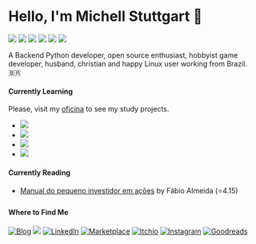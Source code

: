 # Hello, I'm Michell Stuttgart 👋

![](https://img.shields.io/badge/Code-Python-informational?style=flat-square&logo=python&logoColor=white&color=AFC9A2)
![](https://img.shields.io/badge/Shell-Bash-informational?style=flat-square&logo=gnu-bash&logoColor=white&color=AFC9A2)
![](https://img.shields.io/badge/Database-Postgresql-informational?style=flat-square&logo=postgresql&logoColor=white&color=AFC9A2)
![](https://img.shields.io/badge/Tools-VsCode-informational?style=flat-square&logo=visualstudiocode&logoColor=white&color=AFC9A2)
![](https://img.shields.io/badge/Tools-Git-informational?style=flat-square&logo=git&logoColor=white&color=AFC9A2)
![](https://img.shields.io/badge/OS-Linux-informational?style=flat-square&logo=linux&logoColor=white&color=AFC9A2)

A Backend Python developer, open source enthusiast, hobbyist game developer, husband, christian and happy Linux user working from Brazil. 🇧🇷

#### Currently Learning

Please, visit my [oficina](https://github.com/mstuttgart/oficina) to see my study projects.

* ![](https://img.shields.io/badge/Tools-Ansible-informational?style=flat-square&logo=ansible&logoColor=white&color=AFC9A2) 
* ![](https://img.shields.io/badge/Code-Javascript-informational?style=flat-square&logo=javascript&logoColor=white&color=AFC9A2)
* ![](https://img.shields.io/badge/Code-CSS-informational?style=flat-square&logo=css3&logoColor=white&color=AFC9A2)
* ![](https://img.shields.io/badge/Code-HTML-informational?style=flat-square&logo=html5&logoColor=white&color=AFC9A2)

#### Currently Reading
<!-- GOODREADS-LIST:START -->
- [Manual do pequeno investidor em ações](https://www.goodreads.com/review/show/4507806034?utm_medium=api&utm_source=rss) by Fábio Almeida (⭐️4.15)
<!-- GOODREADS-LIST:END -->

#### Where to Find Me
<p>
  <a href="https://mstuttgart.github.io/" target="_blank"><img alt="Blog" src="https://img.shields.io/badge/blog-gray.svg?style=for-the-badge&logo=www&logoColor=afc8a0" /></a>
  <a href="mailto:michellstut@gmail.com"><img src = "https://img.shields.io/badge/gmail-red?&style=for-the-badge&logo=gmail&logoColor=white"></a> 
  <a href="https://www.linkedin.com/in/mstuttgart" target="_blank"><img alt="LinkedIn" src="https://img.shields.io/badge/linkedin-blue.svg?&style=for-the-badge&logo=linkedin&logoColor=white" /></a>
  <a href="https://marketplace.visualstudio.com/publishers/mstuttgart" target="_blank"><img alt="Marketplace" src="https://img.shields.io/badge/marketplace-yellow.svg?&style=for-the-badge&logo=visual-studio-code&logoColor=white" /></a>
  <a href="https://mstuttgart.itch.io" target="_blank"><img alt="Itchio" src="https://img.shields.io/badge/itchio-gray.svg?&style=for-the-badge&logo=itch.io&logoColor=white" /></a>
  <a href="https://www.instagram.com/michstuttgart/" target="_blank"><img alt="Instagram" src="https://img.shields.io/badge/Instagram-E4405F?style=for-the-badge&logo=instagram&logoColor=white" /></a>
  <a href="https://goodreads.com/mstuttgart" target="_blank"><img alt="Goodreads" src="https://img.shields.io/badge/Goodreads-EDE6D6.svg?&style=for-the-badge&logo=goodreads&logoColor=6E5942" /></a>
</p>
